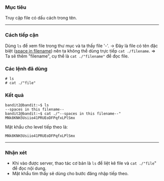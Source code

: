 ### **Mục tiêu**

Truy cập file có dấu cách trong tên.

---

### **Cách tiếp cận**

Dùng `ls` để xem file trong thư mục và ta thấy file '-'.
-> Đây là file có tên đặc biệt ([space in filename](https://www.google.com/search?q=spaces+in+filename)) nên ta không thể dùng trực tiếp `cat ./filename`.
=> Ta sẽ thêm "filename", cụ thể là `cat ./"filename"` để đọc file. 

### **Các lệnh đã dùng**

```
# ls
# cat ./"file"
```

### **Kết quả**

```
bandit2@bandit:~$ ls
--spaces in this filename--
bandit2@bandit:~$ cat ./"--spaces in this filename--"
MNk8KNH3Usiio41PRUEoDFPqfxLPlSmx
```

Mật khẩu cho level tiếp theo là:

`MNk8KNH3Usiio41PRUEoDFPqfxLPlSmx`

---

### **Nhận xét**

- Khi vào được server, thao tác cơ bản là `ls` để liệt kê file và `cat ./"file`" để đọc nội dung.
- Mật khẩu tìm thấy sẽ dùng cho bước đăng nhập tiếp theo.